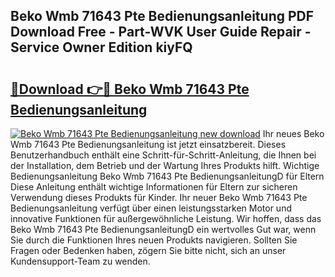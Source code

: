 ## Beko Wmb 71643 Pte Bedienungsanleitung PDF Download Free - Part-WVK User Guide Repair - Service Owner Edition kiyFQ

# <h2><a href="http://df3ciyp.blite.top/?on=Beko+Wmb+71643+Pte+Bedienungsanleitung">🔗Download 👉🔴 Beko Wmb 71643 Pte Bedienungsanleitung</a></h2>

[![Beko Wmb 71643 Pte Bedienungsanleitung new download](https://i.imgur.com/lujVjoI.png)](http://df3ciyp.blite.top/?on=Beko+Wmb+71643+Pte+Bedienungsanleitung)
Ihr neues Beko Wmb 71643 Pte Bedienungsanleitung ist jetzt einsatzbereit. Dieses Benutzerhandbuch enthält eine Schritt-für-Schritt-Anleitung, die Ihnen bei der Installation, dem Betrieb und der Wartung Ihres Produkts hilft. Wichtige Bedienungsanleitung Beko Wmb 71643 Pte BedienungsanleitungD für Eltern Diese Anleitung enthält wichtige Informationen für Eltern zur sicheren Verwendung dieses Produkts für Kinder. Ihr neuer Beko Wmb 71643 Pte Bedienungsanleitung verfügt über einen leistungsstarken Motor und innovative Funktionen für außergewöhnliche Leistung. Wir hoffen, dass das Beko Wmb 71643 Pte BedienungsanleitungD ein wertvolles Gut war, wenn Sie durch die Funktionen Ihres neuen Produkts navigieren. Sollten Sie Fragen oder Bedenken haben, zögern Sie bitte nicht, sich an unser Kundensupport-Team zu wenden.
